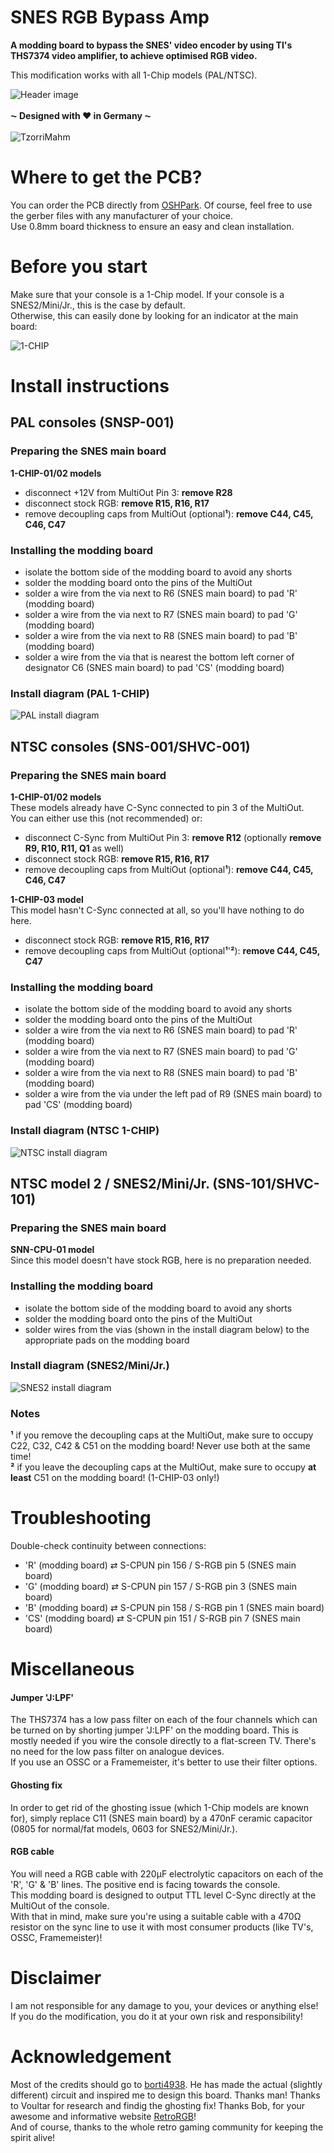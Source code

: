 # SNES RGB Bypass Amp
**A modding board to bypass the SNES' video encoder by using TI's THS7374 video amplifier, to achieve optimised RGB video.**<br>

This modification works with all 1-Chip models (PAL/NTSC).

![Header image](https://github.com/TzorriMahm/SNES_RGB_Bypass_Amp/blob/master/img_snes/snes_header-wm.png)
<br><br>
**⁓ Designed with ♥ in Germany ⁓**<br><br>
![TzorriMahm](https://github.com/TzorriMahm/SNES_RGB_Bypass_Amp/blob/master/img_snes/tzorri_logo.png)
# Where to get the PCB?
You can order the PCB directly from [OSHPark](https://oshpark.com/shared_projects/Fqaqnu3s).
Of course, feel free to use the gerber files with any manufacturer of your choice.<br>
Use 0.8mm board thickness to ensure an easy and clean installation.

# Before you start
Make sure that your console is a 1-Chip model. If your console is a SNES2/Mini/Jr., this is the case by default.<br>
Otherwise, this can easily done by looking for an indicator at the main board:

![1-CHIP](https://github.com/TzorriMahm/SNES_RGB_Bypass_Amp/blob/master/img_snes/1-chip-wm.jpg)

# Install instructions
## PAL consoles (SNSP-001)
### Preparing the SNES main board
**1-CHIP-01/02 models**
- disconnect +12V from MultiOut Pin 3: **remove R28**
- disconnect stock RGB: **remove R15, R16, R17**
- remove decoupling caps from MultiOut (optional**¹**): **remove C44, C45, C46, C47**

### Installing the modding board
- isolate the bottom side of the modding board to avoid any shorts
- solder the modding board onto the pins of the MultiOut
- solder a wire from the via next to R6 (SNES main board) to pad 'R' (modding board)
- solder a wire from the via next to R7 (SNES main board) to pad 'G' (modding board)
- solder a wire from the via next to R8 (SNES main board) to pad 'B' (modding board)  
- solder a wire from the via that is nearest the bottom left corner of designator C6 (SNES main board) to pad 'CS' (modding board)  

### Install diagram (PAL 1-CHIP)
![PAL install diagram](https://github.com/TzorriMahm/SNES_RGB_Bypass_Amp/blob/master/img_snes/pal_dia-wm.png)

## NTSC consoles (SNS-001/SHVC-001)
### Preparing the SNES main board
**1-CHIP-01/02 models**<br>
These models already have C-Sync connected to pin 3 of the MultiOut.<br>
You can either use this (not recommended) or:
- disconnect C-Sync from MultiOut Pin 3: **remove R12** (optionally **remove R9, R10, R11, Q1** as well)
- disconnect stock RGB: **remove R15, R16, R17**
- remove decoupling caps from MultiOut (optional**¹**): **remove C44, C45, C46, C47**

**1-CHIP-03 model**<br>
This model hasn't C-Sync connected at all, so you'll have nothing to do here.
- disconnect stock RGB:	**remove R15, R16, R17**
- remove decoupling caps from MultiOut (optional**¹**'**²**):	**remove C44, C45, C47**

### Installing the modding board
- isolate the bottom side of the modding board to avoid any shorts
- solder the modding board onto the pins of the MultiOut
- solder a wire from the via next to R6 (SNES main board) to pad 'R' (modding board)
- solder a wire from the via next to R7 (SNES main board) to pad 'G' (modding board)
- solder a wire from the via next to R8 (SNES main board) to pad 'B' (modding board) 
- solder a wire from the via under the left pad of R9 (SNES main board) to pad 'CS' (modding board)

### Install diagram (NTSC 1-CHIP)
![NTSC install diagram](https://github.com/TzorriMahm/SNES_RGB_Bypass_Amp/blob/master/img_snes/ntsc_dia-wm.png)

## NTSC model 2 / SNES2/Mini/Jr. (SNS-101/SHVC-101)
### Preparing the SNES main board
**SNN-CPU-01 model**<br>
Since this model doesn't have stock RGB, here is no preparation needed.

### Installing the modding board
- isolate the bottom side of the modding board to avoid any shorts
- solder the modding board onto the pins of the MultiOut
- solder wires from the vias (shown in the install diagram below) to the appropriate pads on the modding board

### Install diagram (SNES2/Mini/Jr.)
![SNES2 install diagram](https://github.com/TzorriMahm/SNES_RGB_Bypass_Amp/blob/master/img_snes/snes2_dia-wm.png)

### Notes
**¹** if you remove the decoupling caps at the MultiOut, make sure to occupy C22, C32, C42 & C51 on the modding board! Never use both at the same time!<br>
**²** if you leave the decoupling caps at the MultiOut, make sure to occupy **at least** C51 on the modding board! (1-CHIP-03 only!) 

# Troubleshooting
Double-check continuity between connections:
- 'R' (modding board) ⇄ S-CPUN pin 156 / S-RGB pin 5 (SNES main board)
- 'G' (modding board) ⇄ S-CPUN pin 157 / S-RGB pin 3 (SNES main board)
- 'B' (modding board) ⇄ S-CPUN pin 158 / S-RGB pin 1 (SNES main board)
- 'CS' (modding board) ⇄ S-CPUN pin 151 / S-RGB pin 7 (SNES main board)

# Miscellaneous
#### Jumper 'J:LPF'
The THS7374 has a low pass filter on each of the four channels which can be turned on by shorting jumper 'J:LPF' on the modding board. This is mostly needed if you wire the console directly to a flat-screen TV. There's no need for the low pass filter on analogue devices.<br>
If you use an OSSC or a Framemeister, it's better to use their filter options.

#### Ghosting fix
In order to get rid of the ghosting issue (which 1-Chip models are known for), simply replace C11 (SNES main board) by a 470nF ceramic capacitor (0805 for normal/fat models, 0603 for SNES2/Mini/Jr.).

#### RGB cable
You will need a RGB cable with 220µF electrolytic capacitors on each of the 'R', 'G' & 'B' lines. The positive end is facing towards the console.<br>
This modding board is designed to output TTL level C-Sync directly at the MultiOut of the console.<br>
With that in mind, make sure you're using a suitable cable with a 470Ω resistor on the sync line to use it with most consumer products (like TV's, OSSC, Framemeister)!

# Disclaimer
I am not responsible for any damage to you, your devices or anything else!<br>
If you do the modification, you do it at your own risk and responsibility!

# Acknowledgement
Most of the credits should go to [borti4938](https://github.com/borti4938). He has made the actual (slightly different) circuit and inspired me to design this board. Thanks man! Thanks to Voultar for research and findig the ghosting fix! Thanks Bob, for your awesome and informative website [RetroRGB](http://retrorgb.com)!<br>
And of course, thanks to the whole retro gaming community for keeping the spirit alive!